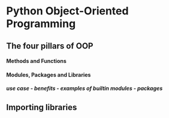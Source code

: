 # Python Object-Oriented Programming
## The four pillars of OOP
#### Methods and Functions
#### Modules, Packages and Libraries

##### use case - benefits - examples of builtin modules - packages

## Importing libraries
